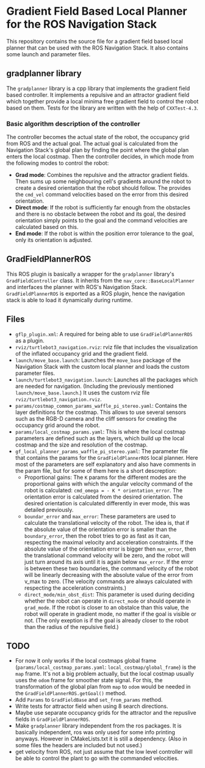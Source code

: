 # Gradient Field Based Local Planner for the ROS Navigation Stack

This repository contains the source file for a gradient field based local planner that can be used with the ROS Navigation Stack. It also contains some launch and parameter files.

## gradplanner library

The `gradplanner` library is a cpp library that implements the gradient field based controller. It implements a repulsive and an attractor gradient field which together provide a local minima free gradient field to control the robot based on them. Tests for the library are written with the help of `CXXTest-4.3`.

### Basic algorithm description of the controller

The controller becomes the actual state of the robot, the occupancy grid from ROS and the actual goal. The actual goal is calculated from the Navigation Stack's global plan by finding the point where the global plan enters the local costmap. Then the controller decides, in which mode from the following modes to control the robot:

* __Grad mode__: Combines the repulsive and the attractor gradient fields. Then sums up some neighbouring cell's gradients around the robot to create a desired orientation that the robot should follow. The provides the `cmd_vel` command velocities based on the error from this desired orientation.
* __Direct mode__: If the robot is sufficiently far enough from the obstacles and there is no obstacle between the robot and its goal, the desired orientation simply points to the goal and the command velocities are calculated based on this.
* __End mode__: If the robot is within the position error tolerance to the goal, only its orientation is adjusted.

## GradFieldPlannerROS

This ROS plugin is basically a wrapper for the `gradplanner` library's `GradFieldController` class. It inherits from the `nav_core::BaseLocalPlanner` and interfaces the planner with ROS's Navigation Stack. `GradFieldPlannerROS` is exported as a ROS plugin, hence the navigation stack is able to load it dynamically during runtime.

## Files

* `gflp_plugin.xml`: A required for being able to use `GradFieldPlannerROS` as a plugin. 
* `rviz/turtlebot3_navigation.rviz`: rviz file that includes the visualization of the inflated occupancy grid and the gradient field.
* `launch/move_base.launch`: Launches the `move_base` package of the Navigation Stack with the custom local planner and loads the custom parameter files.
* `launch/turtlebot3_navigation.launch`: Launches all the packages which are needed for navigation. (Including the previously mentioned `launch/move_base.launch`.) It uses the custom rviz file `rviz/turtlebot3_navigation.rviz`.
* `params/costmap_common_params_waffle_pi_stereo.yaml`: Contains the layer definitions for the costmap. This allows to use several sensors such as the RGB-D camera and the cliff sensors for creating the occupancy grid around the robot.
* `params/local_costmap_params.yaml`: This is where the local costmap parameters are defined such as the layers, which build up the local costmap and the size and resolution of the costmap.
* `gf_local_planner_params_waffle_pi_stereo.yaml`: The parameter file that contains the params for the `GradFieldPlannerROS` local planner. Here most of the parameters are self explanatory and also have comments in the param file, but for some of them here is a short descreption:
  * Proportional gains: The `K` params for the different modes are the proportional gains with which the angular velocity command of the robot is calculated: `cmd_omega = - K * orientation_error`. The orientation error is calculated from the desired orientation. The desired orientation is calculated differently in ever mode, this was detailed previously.
  * `boundar_error` and `max_error`: These parameters are used to calculate the translational velocity of the robot. The idea is, that if the absolute value of the orientation error is smaller than the `boundary_error`, then the robot tries to go as fast as it can, respecting the maximal velocity and acceleration constraints. If the absolute value of the orientation error is bigger then `max_error`, then the translational command velocity will be zero, and the robot will just turn around its axis until it is again below `max_error`. If the error is between these two boundaries, the command velocity of the robot will be linearly decreasing with the absolute value of the error from v_max to zero. (The velocity commands are always calculated with respecting the acceleration constraints.)
  * `direct_mode/min_obst_dist`: This parameter is used during deciding whether the robot can operate in `direct_mode` or should operate in `grad_mode`. If the robot is closer to an obstalce than this value, the robot will operate in gradient mode, no matter if the goal is visible or not. (The only exeption is if the goal is already closer to the robot than the radius of the repulsive field.)

## TODO

* For now it only works if the local costmaps global frame (`params/local_costmap_params.yaml`: `local_costmap/global_frame`) is the `map` frame. It's not a big problem actually, but the local costmap usually uses the `odom` frame for smoother state signal. For this, the transformation of the global plan from `map` to `odom` would be needed in the `GradFieldPlannerROS.getGoal()` method.
* Add `Params` to `GradFieldBase` and `set_from_params` method.
* Write tests for attractor field when using 8 search directions.
* Maybe use separate occupancy grids for the attractor and the repuslive fields in `GradFieldPlannerROS`.
* Make `gradplanner` library independent from the ros packages. It is basically independent, ros was only used for some info printing anyways. However in CMakeLists.txt it is still a dependency. (Also in some files the headers are included but not used.)
* get velocity from ROS, not just assume that the low level controller will be able to control the plant to go with the commanded velocities.
